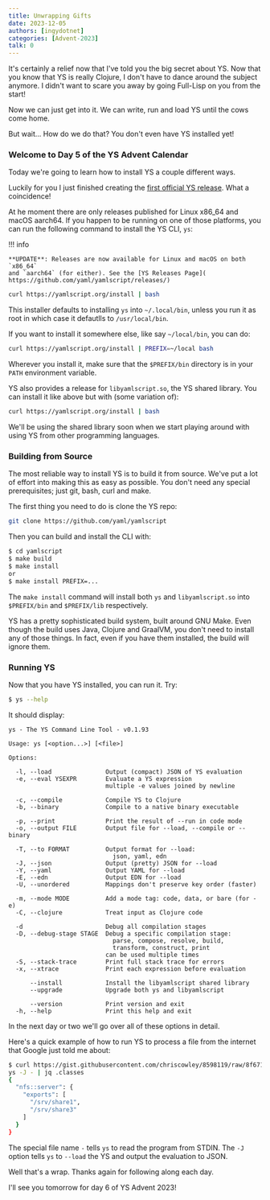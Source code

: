 ```yaml
---
title: Unwrapping Gifts
date: 2023-12-05
authors: [ingydotnet]
categories: [Advent-2023]
talk: 0
---
```


It's certainly a relief now that I've told you the big secret about YS.
Now that you know that YS is really Clojure, I don't have to dance
around the subject anymore.
I didn't want to scare you away by going Full-Lisp on you from the start!

Now we can just get into it.
We can write, run and load YS until the cows come home.

But wait... How do we do that?
You don't even have YS installed yet!

<!-- more -->


### Welcome to Day 5 of the YS Advent Calendar

Today we're going to learn how to install YS a couple different ways.

Luckily for you I just finished creating the [first official YS release](
https://github.com/yaml/yamlscript/releases/tag/0.1.20).
What a coincidence!

At he moment there are only releases published for Linux x86_64 and macOS
aarch64.
If you happen to be running on one of those platforms, you can run the following
command to install the YS CLI, `ys`:

!!! info

    **UPDATE**: Releases are now available for Linux and macOS on both `x86_64`
    and `aarch64` (for either). See the [YS Releases Page](
    https://github.com/yaml/yamlscript/releases/)

```bash
curl https://yamlscript.org/install | bash
```

This installer defaults to installing `ys` into `~/.local/bin`, unless you run
it as root in which case it defautlls to `/usr/local/bin`.

If you want to install it somewhere else, like say `~/local/bin`, you can do:

```bash
curl https://yamlscript.org/install | PREFIX=~/local bash
```

Wherever you install it, make sure that the `$PREFIX/bin` directory is in your
`PATH` environment variable.

YS also provides a release for `libyamlscript.so`, the YS shared library.
You can install it like above but with (some variation of):

```bash
curl https://yamlscript.org/install | bash
```

We'll be using the shared library soon when we start playing around with using
YS from other programming languages.


### Building from Source

The most reliable way to install YS is to build it from source.
We've put a lot of effort into making this as easy as possible.
You don't need any special prerequisites; just git, bash, curl and make.

The first thing you need to do is clone the YS repo:

```bash
git clone https://github.com/yaml/yamlscript
```

Then you can build and install the CLI with:

```bash
$ cd yamlscript
$ make build
$ make install
or
$ make install PREFIX=...
```

The `make install` command will install both `ys` and `libyamlscript.so` into
`$PREFIX/bin` and `$PREFIX/lib` respectively.

YS has a pretty sophisticated build system, built around GNU Make.
Even though the build uses Java, Clojure and GraalVM, you don't need to install
any of those things.
In fact, even if you have them installed, the build will ignore them.


### Running YS

Now that you have YS installed, you can run it.
Try:

```bash
$ ys --help
```

It should display:

```text
ys - The YS Command Line Tool - v0.1.93

Usage: ys [<option...>] [<file>]

Options:

  -l, --load               Output (compact) JSON of YS evaluation
  -e, --eval YSEXPR        Evaluate a YS expression
                           multiple -e values joined by newline

  -c, --compile            Compile YS to Clojure
  -b, --binary             Compile to a native binary executable

  -p, --print              Print the result of --run in code mode
  -o, --output FILE        Output file for --load, --compile or --binary

  -T, --to FORMAT          Output format for --load:
                             json, yaml, edn
  -J, --json               Output (pretty) JSON for --load
  -Y, --yaml               Output YAML for --load
  -E, --edn                Output EDN for --load
  -U, --unordered          Mappings don't preserve key order (faster)

  -m, --mode MODE          Add a mode tag: code, data, or bare (for -e)
  -C, --clojure            Treat input as Clojure code

  -d                       Debug all compilation stages
  -D, --debug-stage STAGE  Debug a specific compilation stage:
                             parse, compose, resolve, build,
                             transform, construct, print
                           can be used multiple times
  -S, --stack-trace        Print full stack trace for errors
  -x, --xtrace             Print each expression before evaluation

      --install            Install the libyamlscript shared library
      --upgrade            Upgrade both ys and libyamlscript

      --version            Print version and exit
  -h, --help               Print this help and exit
```

In the next day or two we'll go over all of these options in detail.

Here's a quick example of how to run YS to process a file from the internet
that Google just told me about:

```bash
$ curl https://gist.githubusercontent.com/chriscowley/8598119/raw/8f671464f914320281e5e75bb8dcbe11285d21e6/nfs.example.lan.yml |
ys -J - | jq .classes
{
  "nfs::server": {
    "exports": [
      "/srv/share1",
      "/srv/share3"
    ]
  }
}
```

The special file name `-` tells `ys` to read the program from STDIN.
The `-J` option tells `ys` to `--load` the YS and output the evaluation to
JSON.

Well that's a wrap.
Thanks again for following along each day.

I'll see you tomorrow for day 6 of YS Advent 2023!
